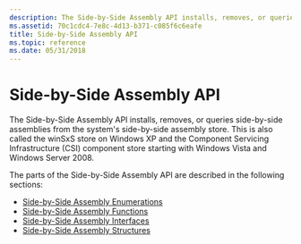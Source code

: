 ```yaml
---
description: The Side-by-Side Assembly API installs, removes, or queries side-by-side assemblies from the systems side-by-side assembly store.
ms.assetid: 70c1cdc4-7e8c-4d13-b371-c085f6c6eafe
title: Side-by-Side Assembly API
ms.topic: reference
ms.date: 05/31/2018
---
```


# Side-by-Side Assembly API

The Side-by-Side Assembly API installs, removes, or queries side-by-side assemblies from the system's side-by-side assembly store. This is also called the winSxS store on Windows XP and the Component Servicing Infrastructure (CSI) component store starting with Windows Vista and Windows Server 2008.

The parts of the Side-by-Side Assembly API are described in the following sections:

-   [Side-by-Side Assembly Enumerations](enumerations.md)
-   [Side-by-Side Assembly Functions](side-by-side-assembly-functions.md)
-   [Side-by-Side Assembly Interfaces](side-by-side-assembly-interfaces.md)
-   [Side-by-Side Assembly Structures](structures.md)

 

 



